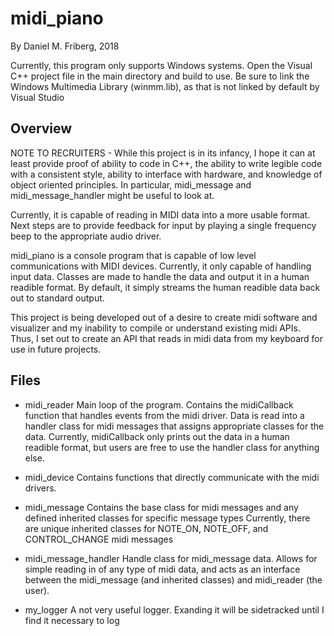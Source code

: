 # midi_piano

By Daniel M. Friberg, 2018

Currently, this program only supports Windows systems. Open the Visual C++ project file in the main directory and build to use.
Be sure to link the Windows Multimedia Library (winmm.lib), as that is not linked by default by Visual Studio

## Overview

NOTE TO RECRUITERS - While this project is in its infancy, I hope it can at least provide proof of ability to code in C++,
the ability to write legible code with a consistent style, ability to interface with hardware, and knowledge of object 
oriented principles. In particular, midi_message and midi_message_handler might be useful to look at.

Currently, it is capable of reading in MIDI data into a more usable format. Next steps are to provide feedback for input by
playing a single frequency beep to the appropriate audio driver.

midi_piano is a console program that is capable of low level communications with MIDI devices. Currently, it only
capable of handling input data. Classes are made to handle the data and output it in a human readible format. By 
default, it simply streams the human readible data back out to standard output.

This project is being developed out of a desire to create midi software and visualizer and my inability to compile
or understand existing midi APIs. Thus, I set out to create an API that reads in midi data from my keyboard for use
in future projects.


## Files
- midi_reader
		Main loop of the program. Contains the midiCallback function that handles events from the midi driver.
		Data is read into a handler class for midi messages that assigns appropriate classes for the data.
		Currently, midiCallback only prints out the data in a human readible format, but users are free to
		use the handler class for anything else.

- midi_device
		Contains functions that directly communicate with the midi drivers. 

- midi_message
		Contains the base class for midi messages and any defined inherited classes for specific message types
		Currently, there are unique inherited classes for NOTE_ON, NOTE_OFF, and CONTROL_CHANGE midi messages

- midi_message_handler
		Handle class for midi_message data. Allows for simple reading in of any type of midi data, and acts
		as an interface between the midi_message (and inherited classes) and midi_reader (the user).

- my_logger
		A not very useful logger. Exanding it will be sidetracked until I find it necessary to log

